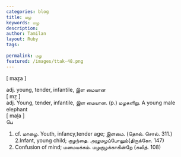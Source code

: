 ```yaml
---
categories: blog
title: மழ
keywords: மழ
description: 
author: Tamilan
layout: Ruby
tags: 
 
permalink: மழ
featured: /images/ttak-48.png
---
```

  
[ maẕa ]  
  
adj. young, tender, infantile, இள மையான  
[ mẕ ]  
adj. Young, tender, infantile, இள மையான. (p.) மழகளிறு. A young male elephant  
[ maḻa ]  
பெ  
1. cf. மாழை. Youth, infancy,tender age; இளமை. (தொல். சொல். 311.) 2.Infant, young child; குழந்தை. அழுமழப்போலும்(திருக்கோ. 147)  
3. Confusion of mind; மனமயக்கம். மழகுழக்காகின்றே (கலித். 108)